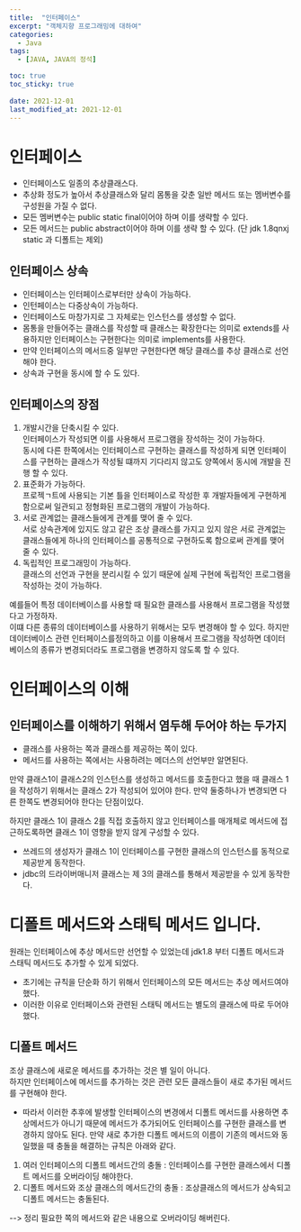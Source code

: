 ```yaml
---
title:  "인터페이스"
excerpt: "객체지향 프로그래밍에 대하여"
categories:
  - Java
tags:
  - [JAVA, JAVA의 정석]

toc: true
toc_sticky: true
 
date: 2021-12-01
last_modified_at: 2021-12-01
---
```


# 인터페이스 
- 인터페이스도 일종의 추상클래스다. 
- 추상화 정도가 높아서 추상클래스와 달리 몸통을 갖춘 일반 메서드 또는 멤버변수를 구성원을 가질 수 없다. 
- 모든 멤버변수는 public static final이어야 하며 이를 생략할 수 있다. 
- 모든 메서드는 public abstract이어야 하며 이를 생략 할 수 있다. (단 jdk 1.8qnxj static 과 디폴트는 제외)

## 인터페이스 상속 
- 인터페이스는 인터페이스로부터만 상속이 가능하다. 
- 인턴페이스는 다중상속이 가능하다. 
- 인터페이스도 마창가지로 그 자체로는 인스턴스를 생성할 수 없다. 
- 몸통을 만들어주는 클래스를 작성할 때 클래스는 확장한다는 의미로 extends를 사용하지만 인터페이스는 구현한다는 의미로 implements를 사용한다. 
- 만약 인터페이스의 메서드중 일부만 구현한다면 해당 클래스를 추상 클래스로 선언해야 한다. 
- 상속과 구현을 동시에 할 수 도 있다. 

## 인터페이스의 장점 
1. 개발시간을 단축시킬 수 있다.  
인터페이스가 작성되면 이를 사용해서 프로그램을 장석하는 것이 가능하다.  
동시에 다른 한쪽에서는 인터페이스르 구현하는 클래스를 작성하게 되면 인터페이스를 구현하는 클래스가 작성될 떄까지 기다리지 않고도 양쪽에서 동시에 개발을 진행 할 수 있다. 
2. 표준화가 가능하다.   
프로젝ㄱ트에 사용되는 기본 틀을 인터페이스로 작성한 후 개발자들에게 구현하게 함으로써 일관되고 정형화된 프로그램의 개발이 가능하다. 
3. 서로 관계없는 클래스들에게 관계를 맺어 줄 수 있다.  
서로 상속관계에 있지도 않고 같은 조상 클래스를 가지고 있지 않은 서로 관계없는 클래스들에게 하나의 인터페이스를 공통적으로 구현하도록 함으로써 관계를 맺어 줄 수 있다. 
4. 독립적인 프로그래밍이 가능하다.  
클래스의 선언과 구현을 분리시킬 수 있기 때문에 실제 구현에 독립적인 프로그램을 작성하는 것이 가능하다. 

예를들어 특정 데이터베이스를 사용할 때 필요한 클래스를 사용해서 프로그램을 작성했다고 가정하자.  
이떄 다른 종류의 데이터베이스를 사용하기 위해서는 모두 변경해야 할 수 있다.
하지만 데이터베이스 관련 인터페이스를정의하고 이를 이용해서 프로그램을 작성하면 데이터베이스의 종류가 변경되더라도 프로그램을 변경하지 않도록 할 수 있다. 

# 인터페이스의 이해
## 인터페이스를 이해하기 위해서 염두해 두어야 하는 두가지 
- 클래스를 사용하는 쪽과 클래스를 제공하는 쪽이 있다. 
- 메서드를 사용하는 쪽에서는 사용하려는 메더스의 선언부만 알면된다. 

만약 클래스1이 클래스2의 인스턴스를 생성하고 메서드를 호출한다고 했을 때 클래스 1을 작성하기 위해서는 클래스 2가 작성되어 있어야 한다. 만약 둘중하나가 변경되면 다른 한쪽도 변경되어야 한다는 단점이있다. 

하지만 클래스 1이 클래스 2를 직접 호출하지 않고 인터페이스를 매개체로 메서드에 접근하도록하면 클래스 1이 영향을 받지 않게 구성할 수 있다. 

- 쓰레드의 생성자가 클래스 1이 인터페이스를 구현한 클래스의 인스턴스를 동적으로 제공받게 동작한다. 
- jdbc의 드라이버매니저 클래스는 제 3의 클래스를 통해서 제공받을 수 있게 동작한다. 

# 디폴트 메서드와 스태틱 메서드 입니다. 
원래는 인터페이스에 추상 메서드만 선언할 수 있었는데 jdk1.8 부터 디폴트 메서드과 스태틱 메서드도 추가할 수 있게 되었다. 
- 초기에는 규칙을 단순화 하기 위해서 인터페이스의 모든 메서드는 추상 메서드여야 했다. 
- 이러한 이유로 인터페이스와 관련된 스태틱 메서드는 별도의 클래스에 따로 두어야 했다. 


## 디폴트 메서드 
조상 클래스에 새로운 메서드를 추가하는 것은 별 일이 아니다.  
하지만 인터페이스에 메서드를 추가하는 것은 관련 모든 클래스들이 새로 추가된 메서드를 구현해야 한다. 
- 따라서 이러한 추후에 발생할 인터페이스의 변경에서 디폴트 메서드를 사용하면 추상메서드가 아니기 때문에 메서드가 추가되어도 인터페이스를 구현한 클래스를 변경하지 않아도 된다. 
만약 새로 추가한 디폴트 메서드의 이름이 기존의 메서드와 동일했을 때 충돌을 해결하는 규칙은 아래와 같다. 
1. 여러 인터페이스의 디폴트 메서드간의 충돌 : 인터페이스를 구현한 클래스에서 디폴트 메서드를 오버라이딩 해야한다.
2. 디폴트 메서드와 조상 클래스의 메서드간의 충돌 : 조상클래스의 메서드가 상속되고 디폴트 메서드는 충돌된다. 

--> 정리 필요한 쪽의 메서드와 같은 내용으로 오버라이딩 해버린다. 